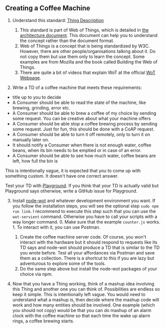 ## Creating a Coffee Machine

1. Understand this standard: [Thing Description](https://www.w3.org/TR/wot-thing-description/)
	1. This standard is part of Web of Things, which is detailed in [the architecture document](https://w3c.github.io/wot-architecture/). This document can help you to understand the concept rather than the document format. 
	2. Web of Things is a concept that is being standardized by W3C. However, there are other people/organisations talking about it. Do not copy them but use them only to learn the concept. Some examples are from Mozilla and the book called Building the Web of Things.
	3. There are quite a bit of videos that explain WoT at the official [WoT Webpage](https://www.w3.org/WoT/videos/). 

2. Write a TD of a coffee machine that meets these requirements:

* title up to you to decide
* A Consumer should be able to read the state of the machine, like brewing, grinding, error etc.
* A Consumer should be able to brew a coffee of my choice by sending some request. You can be creative
about what your machine offers
* A Consumer should be able stop a coffee brewing process by sending some request. Just for fun, this should be done with a CoAP request.
* A Consumer should be able to turn it off remotely, only to turn it on manually later on.
* It should notify a Consumer when there is not enough water, coffee beans, when its bin needs to be
emptied or in case of an error.
* A Consumer should be able to see how much water, coffee beans are left, how full the bin is

This is intentionally vague, it is expected that you to come up with something custom. It doesn't have one correct answer. 

Test your TD with [Playground](http://plugfest.thingweb.io/playground/). If you think that your TD is actually valid but Playground says otherwise, write a GitHub issue for Playground.
  
3. Install [node-wot](https://github.com/eclipse/thingweb.node-wot) and whatever development environment you want. If you follow the installation steps, you will see the optional step `sudo npm run link`. I recommend to execute this step such that you can use the `wot-servient` command. Otherwise you have to call your scripts with a way longer command.
    0. Make sure that the example `counter.js` works.
        1. To interact with it, you can use Postman.
    1. Create the coffee machine server code. Of course, you won't interact with the hardware but it should respond to requests like its TD says and node-wot should produce a TD that is similar to the TD you wrote before. Test all your affordances via Postman and save them as a collection. There is a shortcut to this if you are lazy but adventurous to explore some of the tools.
    2. Do the same step above but install the node-wot packages of your choice via npm.

4. Now that you have a Thing working, think of a mashup idea involving this Thing and another one you can think of. Possibilities are endless so keep it simple. This is intentionally left vague. You would need to understand what a mashup is, then decide where the mashup code will work and how many entities should be involved. One example (which you should not copy) would be that you can do mashup of an alarm clock with the coffee machine so that each time the wake up alarm rings, a coffee brewing starts.
